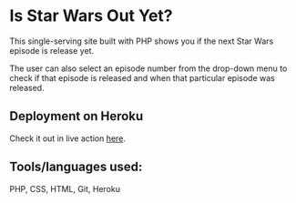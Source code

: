 # Is Star Wars Out Yet?

This single-serving site built with PHP shows you if the next Star Wars episode is release yet.

The user can also select an episode number from the drop-down menu to check if that episode is released and when that particular episode was released.  


## Deployment on Heroku

Check it out in live action [here]().


## Tools/languages used:  

PHP, CSS, HTML, Git, Heroku
